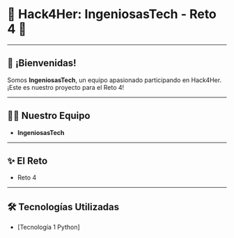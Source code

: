 # 💜 Hack4Her: IngeniosasTech - Reto 4 🚀

---

## 👋 ¡Bienvenidas!
Somos **IngeniosasTech**, un equipo apasionado participando en Hack4Her. ¡Este es nuestro proyecto para el Reto 4!

---

## 👩‍💻 Nuestro Equipo
* **IngeniosasTech**

---

## ✨ El Reto
* Reto 4

---

## 🛠️ Tecnologías Utilizadas
* [Tecnología 1 Python]
